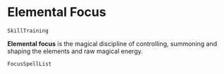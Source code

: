 # Elemental Focus

`SkillTraining`

**Elemental focus** is the magical discipline of controlling, summoning and shaping the elements and raw magical energy.

`FocusSpellList`